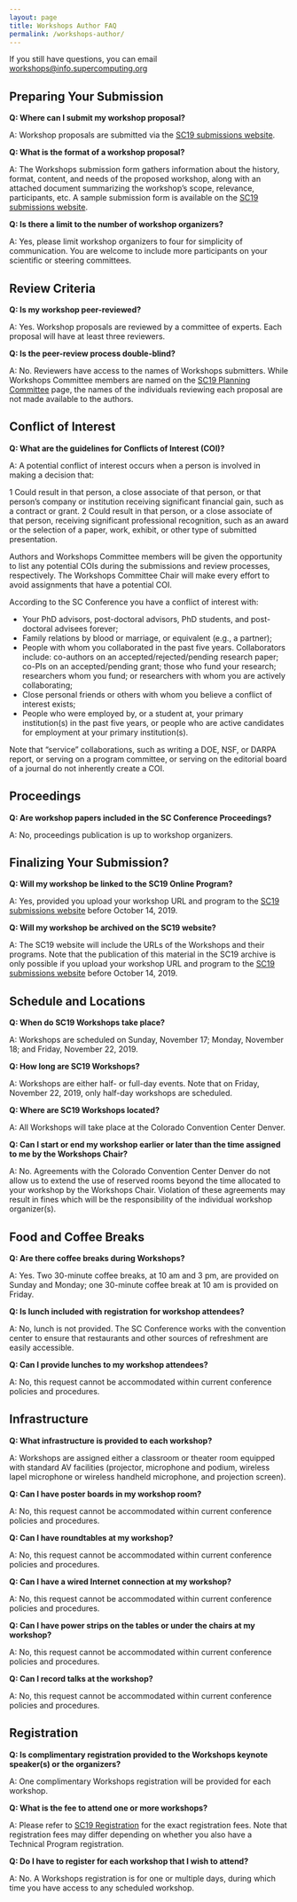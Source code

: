 ```yaml
---
layout: page
title: Workshops Author FAQ
permalink: /workshops-author/
---
```


If you still have questions, you can email workshops@info.supercomputing.org

Preparing Your Submission
----------------

**Q: Where can I submit my workshop proposal?**

A: Workshop proposals are submitted via the [SC19 submissions website](https://submissions.supercomputing.org/).

**Q: What is the format of a workshop proposal?**

A: The Workshops submission form gathers information about the history, format, content, and needs of the proposed workshop, along with an attached document summarizing the workshop’s scope, relevance, participants, etc. A sample submission form is available on the [SC19 submissions website](https://submissions.supercomputing.org/).

**Q: Is there a limit to the number of workshop organizers?**

A: Yes, please limit workshop organizers to four for simplicity of communication. You are welcome to include more participants on your scientific or steering committees.

Review Criteria
----------------

**Q: Is my workshop peer-reviewed?**

A: Yes. Workshop proposals are reviewed by a committee of experts. Each proposal will have at least three reviewers.

**Q: Is the peer-review process double-blind?**

A: No. Reviewers have access to the names of Workshops submitters. While Workshops Committee members are named on the [SC19 Planning Committee](https://sc19.supercomputing.org/planning-committee/) page, the names of the individuals reviewing each proposal are not made available to the authors.

Conflict of Interest
----------------

**Q: What are the guidelines for Conflicts of Interest (COI)?**

A: A potential conflict of interest occurs when a person is involved in making a decision that:

1 Could result in that person, a close associate of that person, or that person’s company or institution receiving significant financial gain, such as a contract or grant.
2 Could result in that person, or a close associate of that person, receiving significant professional recognition, such as an award or the selection of a paper, work, exhibit, or other type of submitted presentation.

Authors and Workshops Committee members will be given the opportunity to list any potential COIs during the submissions and review processes, respectively. The Workshops Committee Chair will make every effort to avoid assignments that have a potential COI.

According to the SC Conference you have a conflict of interest with:

* Your PhD advisors, post-doctoral advisors, PhD students, and post-doctoral advisees forever;
* Family relations by blood or marriage, or equivalent (e.g., a partner);
* People with whom you collaborated in the past five years. Collaborators include: co-authors on an accepted/rejected/pending research paper; co-PIs on an accepted/pending grant; those who fund your research; researchers whom you fund; or researchers with whom you are actively collaborating;
* Close personal friends or others with whom you believe a conflict of interest exists;
* People who were employed by, or a student at, your primary institution(s) in the past five years, or people who are active candidates for employment at your primary institution(s).

Note that “service” collaborations, such as writing a DOE, NSF, or DARPA report, or serving on a program committee, or serving on the editorial board of a journal do not inherently create a COI.

Proceedings
----------------

**Q: Are workshop papers included in the SC Conference Proceedings?**

A: No, proceedings publication is up to workshop organizers.

Finalizing Your Submission?
----------------

**Q: Will my workshop be linked to the SC19 Online Program?**

A: Yes, provided you upload your workshop URL and program to the [SC19 submissions website](https://submissions.supercomputing.org/) before October 14, 2019.

**Q: Will my workshop be archived on the SC19 website?**

A: The SC19 website will include the URLs of the Workshops and their programs. Note that the publication of this material in the SC19 archive is only possible if you upload your workshop URL and program to the [SC19 submissions website](https://submissions.supercomputing.org/) before October 14, 2019.

Schedule and Locations
----------------

**Q: When do SC19 Workshops take place?**

A: Workshops are scheduled on Sunday, November 17; Monday, November 18; and Friday, November 22, 2019.

**Q: How long are SC19 Workshops?**

A: Workshops are either half- or full-day events. Note that on Friday, November 22, 2019, only half-day workshops are scheduled.

**Q: Where are SC19 Workshops located?**

A: All Workshops will take place at the Colorado Convention Center Denver.

**Q: Can I start or end my workshop earlier or later than the time assigned to me by the Workshops Chair?**

A: No. Agreements with the Colorado Convention Center Denver do not allow us to extend the use of reserved rooms beyond the time allocated to your workshop by the Workshops Chair. Violation of these agreements may result in fines which will be the responsibility of the individual workshop organizer(s).

Food and Coffee Breaks
----------------

**Q: Are there coffee breaks during Workshops?**

A: Yes. Two 30-minute coffee breaks, at 10 am and 3 pm, are provided on Sunday and Monday; one 30-minute coffee break at 10 am is provided on Friday.

**Q: Is lunch included with registration for workshop attendees?**

A: No, lunch is not provided. The SC Conference works with the convention center to ensure that restaurants and other sources of refreshment are easily accessible.

**Q: Can I provide lunches to my workshop attendees?**

A: No, this request cannot be accommodated within current conference policies and procedures.

Infrastructure
----------------

**Q: What infrastructure is provided to each workshop?**

A: Workshops are assigned either a classroom or theater room equipped with standard AV facilities (projector, microphone and podium, wireless lapel microphone or wireless handheld microphone, and projection screen).

**Q: Can I have poster boards in my workshop room?**

A: No, this request cannot be accommodated within current conference policies and procedures.

**Q: Can I have roundtables at my workshop?**

A: No, this request cannot be accommodated within current conference policies and procedures.

**Q: Can I have a wired Internet connection at my workshop?**

A: No, this request cannot be accommodated within current conference policies and procedures.

**Q: Can I have power strips on the tables or under the chairs at my workshop?**

A: No, this request cannot be accommodated within current conference policies and procedures.

**Q: Can I record talks at the workshop?**

A: No, this request cannot be accommodated within current conference policies and procedures.

Registration
----------------

**Q: Is complimentary registration provided to the Workshops keynote speaker(s) or the organizers?**

A: One complimentary Workshops registration will be provided for each workshop.

**Q: What is the fee to attend one or more workshops?**

A: Please refer to [SC19 Registration](https://sc19.supercomputing.org/attend/register/) for the exact registration fees. Note that registration fees may differ depending on whether you also have a Technical Program registration.

**Q: Do I have to register for each workshop that I wish to attend?**

A: No. A Workshops registration is for one or multiple days, during which time you have access to any scheduled workshop.
